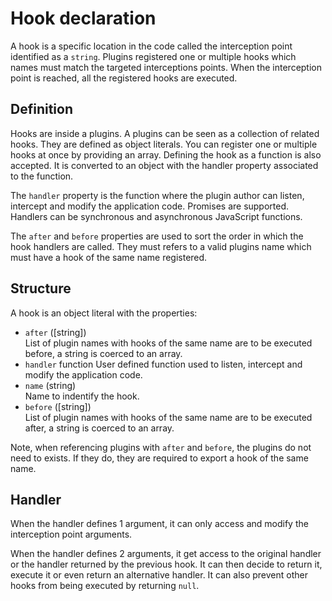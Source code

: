 
# Hook declaration

A hook is a specific location in the code called the interception point identified as a `string`. Plugins registered one or multiple hooks which names must match the targeted interceptions points. When the interception point is reached, all the registered hooks are executed.

## Definition

Hooks are inside a plugins. A plugins can be seen as a collection of related hooks. They are defined as object literals. You can register one or multiple hooks at once by providing an array. Defining the hook as a function is also accepted. It is converted to an object with the handler property associated to the function.

The `handler` property is the function where the plugin author can listen, intercept and modify the application code. Promises are supported. Handlers can be synchronous and asynchronous JavaScript functions.

The `after` and `before` properties are used to sort the order in which the hook handlers are called. They must refers to a valid plugins name which must have a hook of the same name registered.

## Structure

A hook is an object literal with the properties:

* `after` ([string])   
  List of plugin names with hooks of the same name are to be executed before, a
  string is coerced to an array.
* `handler` function
  User defined function used to listen, intercept and modify the application code.
* `name` (string)   
  Name to indentify the hook.
* `before` ([string])   
  List of plugin names with hooks of the same name are to be executed after, a string is coerced to an array.

Note, when referencing plugins with `after` and `before`, the plugins do not need to exists. If they do, they are required to export a hook of the same name.

## Handler

When the handler defines 1 argument, it can only access and modify the interception point arguments.

When the handler defines 2 arguments, it get access to the original handler or the handler returned by the previous hook. It can then decide to return it, execute it or even return an alternative handler. It can also prevent other hooks from being executed by returning `null`.
